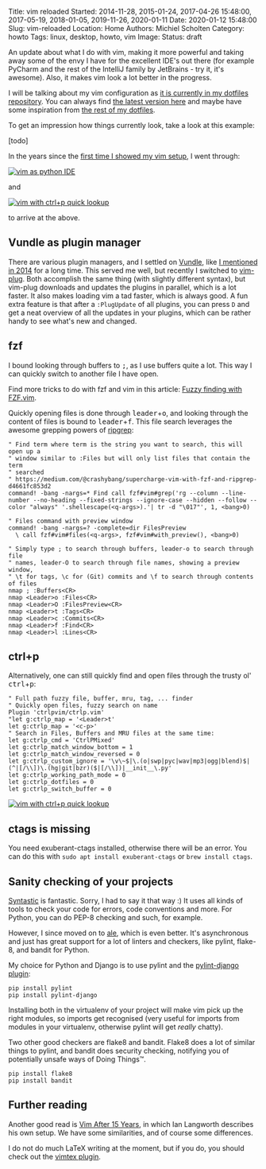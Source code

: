 Title: vim reloaded
Started: 2014-11-28, 2015-01-24, 2017-04-26 15:48:00, 2017-05-19, 2018-01-05, 2019-11-26, 2020-01-11
Date: 2020-01-12 15:48:00
Slug: vim-reloaded
Location: Home
Authors: Michiel Scholten
Category: howto
Tags: linux, desktop, howto, vim
Image:
Status: draft


An update about what I do with vim, making it more powerful and taking away some of the envy I have for the excellent IDE's out there (for example PyCharm and the rest of the IntelliJ family by JetBrains - try it, it's awesome). Also, it makes vim look a lot better in the progress.


I will be talking about my vim configuration as [it is currently in my dotfiles repository](https://github.com/aquatix/dotfiles/blob/49354e122a3b0bd902bd60123cd30307b79f0eb2/.vimrc). You can always find [the latest version here](https://github.com/aquatix/dotfiles/blob/master/.vimrc) and maybe have some inspiration from [the rest of my dotfiles](https://github.com/aquatix/dotfiles).

To get an impression how things currently look, take a look at this example:

[todo]

In the years since the [first time I showed my vim setup]({filename}../posts/20140301-making-vim-even-more-cool.md), I went through:

[![vim as python IDE](https://shuttereye.org/images/da/dad25a53d293b7d2_2000-2000.png)](https://shuttereye.org/various/screenshots/20170519_vim_python.png/view/)

and

[![vim with ctrl+p quick lookup](https://shuttereye.org/images/88/88a1a1a18185a8d0_2000-2000.png)](https://shuttereye.org/various/screenshots/20170519_vim_ctrlp.png/view/)

to arrive at the above.


## Vundle as plugin manager

There are various plugin managers, and I settled on [Vundle](https://github.com/VundleVim/Vundle.vim), like [I mentioned in 2014]({filename}../posts/20140301-making-vim-even-more-cool.md) for a long time. This served me well, but recently I switched to [vim-plug](https://github.com/junegunn/vim-plug). Both accomplish the same thing (with slightly different syntax), but vim-plug downloads and updates the plugins in parallel, which is a lot faster. It also makes loading vim a tad faster, which is always good. A fun extra feature is that after a `:PlugUpdate` of all plugins, you can press `D` and get a neat overview of all the updates in your plugins, which can be rather handy to see what's new and changed.


## fzf

I bound looking through buffers to <kbd>;</kbd>, as I use buffers quite a lot. This way I can quickly switch to another file I have open.

Find more tricks to do with fzf and vim in this article: [Fuzzy finding with FZF.vim](http://tilvim.com/2016/01/06/fzf.html).

Quickly opening files is done through <kbd>leader</kbd>+<kbd>o</kbd>, and looking through the content of files is bound to <kbd>leader</kbd>+<kbd>f</kbd>. This file search leverages the awesome grepping powers of [ripgrep]():

```
" Find term where term is the string you want to search, this will open up a
" window similar to :Files but will only list files that contain the term
" searched
" https://medium.com/@crashybang/supercharge-vim-with-fzf-and-ripgrep-d4661fc853d2
command! -bang -nargs=* Find call fzf#vim#grep('rg --column --line-number --no-heading --fixed-strings --ignore-case --hidden --follow --color "always" '.shellescape(<q-args>).'| tr -d "\017"', 1, <bang>0)

" Files command with preview window
command! -bang -nargs=? -complete=dir FilesPreview
  \ call fzf#vim#files(<q-args>, fzf#vim#with_preview(), <bang>0)

" Simply type ; to search through buffers, leader-o to search through file
" names, leader-O to search through file names, showing a preview window,
" \t for tags, \c for (Git) commits and \f to search through contents of files
nmap ; :Buffers<CR>
nmap <Leader>o :Files<CR>
nmap <Leader>O :FilesPreview<CR>
nmap <Leader>t :Tags<CR>
nmap <Leader>c :Commits<CR>
nmap <Leader>f :Find<CR>
nmap <Leader>l :Lines<CR>

```


## ctrl+p

Alternatively, one can still quickly find and open files through the trusty ol' <kbd>ctrl</kbd>+<kbd>p</kbd>:

```
" Full path fuzzy file, buffer, mru, tag, ... finder
" Quickly open files, fuzzy search on name
Plugin 'ctrlpvim/ctrlp.vim'
"let g:ctrlp_map = '<Leader>t'
let g:ctrlp_map = '<c-p>'
" Search in Files, Buffers and MRU files at the same time:
let g:ctrlp_cmd = 'CtrlPMixed'
let g:ctrlp_match_window_bottom = 1
let g:ctrlp_match_window_reversed = 0
let g:ctrlp_custom_ignore = '\v\~$|\.(o|swp|pyc|wav|mp3|ogg|blend)$|(^|[/\\])\.(hg|git|bzr)($|[/\\])|__init__\.py'
let g:ctrlp_working_path_mode = 0
let g:ctrlp_dotfiles = 0
let g:ctrlp_switch_buffer = 0
```

[![vim with ctrl+p quick lookup](https://shuttereye.org/images/88/88a1a1a18185a8d0_2000-2000.png)](https://shuttereye.org/various/screenshots/20170519_vim_ctrlp.png/view/)


## ctags is missing

You need exuberant-ctags installed, otherwise there will be an error. You can do this with `sudo apt install exuberant-ctags` or `brew install ctags`.


## Sanity checking of your projects

[Syntastic](https://github.com/scrooloose/syntastic) is fantastic. Sorry, I had to say it that way :) It uses all kinds of tools to check your code for errors, code conventions and more. For Python, you can do PEP-8 checking and such, for example.

However, I since moved on to [ale](https://github.com/dense-analysis/ale), which is even better. It's asynchronous and just has great support for a lot of linters and checkers, like pylint, flake-8, and bandit for Python.

My choice for Python and Django is to use pylint and the [pylint-django plugin](https://github.com/landscapeio/pylint-django):

    pip install pylint
    pip install pylint-django

Installing both in the virtualenv of your project will make vim pick up the right modules, so imports get recognised (very useful for imports from modules in your virtualenv, otherwise pylint will get *really* chatty).

Two other good checkers are flake8 and bandit. Flake8 does a lot of similar things to pylint, and bandit does security checking, notifying you of potentially unsafe ways of Doing Things&trade;.

    pip install flake8
    pip install bandit


## Further reading

Another good read is [Vim After 15 Years](https://statico.github.io/vim3.html), in which Ian Langworth describes his own setup. We have some similarities, and of course some differences.

I do not do much LaTeX writing at the moment, but if you do, you should check out the [vimtex plugin](https://github.com/lervag/vimtex).

